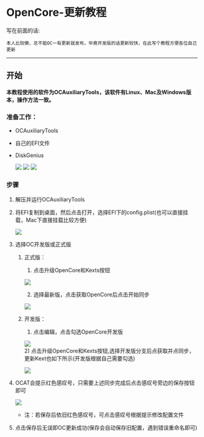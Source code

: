 # OpenCore-更新教程
写在前面的话:
```
本人比较懒，总不能OC一有更新就发布，毕竟开发版的话更新较快，在此写个教程方便各位自己更新
```
---
## 开始
#### 本教程使用的软件为OCAuxiliaryTools，该软件有Linux、Mac及Windows版本，操作方法一致。
### 准备工作：
- OCAuxiliaryTools
- 自己的EFI文件
- DiskGenius

  [![](https://img.shields.io/badge/DiskGenius-red)](https://www.diskgenius.cn/download.php)
  [![](https://img.shields.io/badge/EFI-grey)](https://github.com/gclm/Hackintosh-LEGION-Y7000P-I7-9750H)
  [![](https://img.shields.io/badge/OCAuxiliaryTools-purple)](https://github.com/ic005k/OCAuxiliaryTools)

### 步骤
1) 解压并运行OCAuxiliaryTools

2) 将EFI复制到桌面，然后点击打开，选择EFI下的config.plist(也可以直接挂载，Mac下直接挂载比较方便)

   ![](https://cdn.staticaly.com/gh/LoveGlaze/images/master/OCAuxiliaryTools/2.png)  
3) 选择OC开发版或正式版

    1) 正式版：
       1) 点击升级OpenCore和Kexts按钮

       ![](https://cdn.staticaly.com/gh/LoveGlaze/images/master/OCAuxiliaryTools/3.png)  

       2) 选择最新版，点击获取OpenCore后点击开始同步

       ![](https://cdn.staticaly.com/gh/LoveGlaze/images/master/OCAuxiliaryTools/3.1.png)  
    2) 开发版：
       1) 点击编辑，点击勾选OpenCore开发版
       
       ![](https://cdn.staticaly.com/gh/LoveGlaze/images/master/OCAuxiliaryTools/3.2.png)  
       2) 点击升级OpenCore和Kexts按钮,选择开发版分支后点获取并点同步，更新Kext也如下所示(开发版根据自己需要勾选)

       ![](https://cdn.staticaly.com/gh/LoveGlaze/images/master/OCAuxiliaryTools/3.3.png)  
       
4) OCAT会提示红色感叹号，只需要上述同步完成后点击感叹号旁边的保存按钮即可

   ![](https://cdn.staticaly.com/gh/LoveGlaze/images/master/OCAuxiliaryTools/4.png)  
   - 注：若保存后依旧红色感叹号，可点击感叹号根据提示修改配置文件
6) 点击保存后无误即OC更新成功(保存会自动保存旧配置，遇到错误重命名即可)

